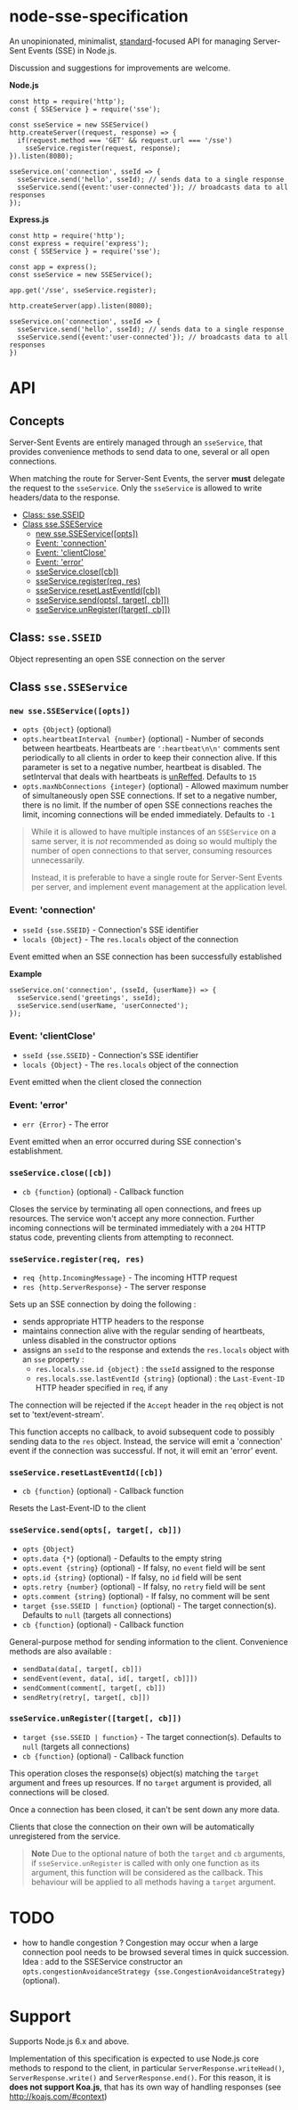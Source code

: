 # node-sse-specification

An unopinionated, minimalist, [standard](https://html.spec.whatwg.org/multipage/server-sent-events.html#server-sent-events)-focused API for managing Server-Sent Events (SSE) in Node.js.

Discussion and suggestions for improvements are welcome.

**Node.js**

    const http = require('http');
    const { SSEService } = require('sse');
    
    const sseService = new SSEService()
    http.createServer((request, response) => {
      if(request.method === 'GET' && request.url === '/sse')
        sseService.register(request, response);
    }).listen(8080);
    
    sseService.on('connection', sseId => {
      sseService.send('hello', sseId); // sends data to a single response
      sseService.send({event:'user-connected'}); // broadcasts data to all responses
    });

**Express.js**

    const http = require('http');
    const express = require('express');
    const { SSEService } = require('sse');
    
    const app = express();
    const sseService = new SSEService();

    app.get('/sse', sseService.register);
 
    http.createServer(app).listen(8080);

    sseService.on('connection', sseId => {
      sseService.send('hello', sseId); // sends data to a single response
      sseService.send({event:'user-connected'}); // broadcasts data to all responses
    })

# API

## Concepts 

Server-Sent Events are entirely managed through an `sseService`, that provides convenience methods to send data to one, several or all open connections.

When matching the route for Server-Sent Events, the server **must** delegate the request to the `sseService`. Only the `sseService` is allowed to write headers/data to the response.

  
  * [Class: sse.SSEID](#class-ssesseid)
  * [Class sse.SSEService](#class-ssesseservice)
     * [new sse.SSEService([opts])](#new-ssesseserviceopts)
     * [Event: 'connection'](#event-connection)
     * [Event: 'clientClose'](#event-clientclose)
     * [Event: 'error'](#event-error)
     * [sseService.close([cb])](#sseserviceclosecb)
     * [sseService.register(req, res)](#sseserviceregisterreq-res)
     * [sseService.resetLastEventId([cb])](#sseserviceresetlasteventidcb)
     * [sseService.send(opts[, target[, cb]])](#sseservicesendopts-target-cb)
     * [sseService.unRegister([target[, cb]])](#sseserviceunregistertarget-cb)
 
## Class: `sse.SSEID`

Object representing an open SSE connection on the server

## Class `sse.SSEService`

### `new sse.SSEService([opts])`

  - `opts {Object}` (optional)
  - `opts.heartbeatInterval {number}` (optional) - Number of seconds between heartbeats. 
         Heartbeats are `':heartbeat\n\n'` comments sent periodically to all clients in order to keep their connection alive. 
         If this parameter is set to a negative number, heartbeat is disabled.
         The setInterval that deals with heartbeats is [unReffed](https://nodejs.org/api/timers.html#timers_timeout_unref).
         Defaults to `15` 
  - `opts.maxNbConnections {integer}` (optional) - Allowed maximum number of simultaneously open SSE connections. 
         If set to a negative number, there is no limit. 
         If the number of open SSE connections reaches the limit, incoming connections will be ended immediately.
         Defaults to `-1`

> While it is allowed to have multiple instances of an `SSEService` on a same server, it is *not* recommended as doing so would multiply the number of open connections to that server, consuming resources unnecessarily.
>
> Instead, it is preferable to have a single route for Server-Sent Events per server, and implement event management at the application level. 


### Event: 'connection'

  - `sseId {sse.SSEID}` - Connection's SSE identifier
  - `locals {Object}` - The `res.locals` object of the connection
  
Event emitted when an SSE connection has been successfully established
  
**Example**

    sseService.on('connection', (sseId, {userName}) => {
      sseService.send('greetings', sseId);   
      sseService.send(userName, 'userConnected');
    });
    
### Event: 'clientClose'

  - `sseId {sse.SSEID}` - Connection's SSE identifier
  - `locals {Object}` - The `res.locals` object of the connection

Event emitted when the client closed the connection
    
### Event: 'error'

  - `err {Error}` - The error

Event emitted when an error occurred during SSE connection's establishment.

### `sseService.close([cb])`

  - `cb {function}` (optional) - Callback function

Closes the service by terminating all open connections, and frees up resources. The service won't accept any more connection. 
Further incoming connections will be terminated immediately with a `204` HTTP status code, preventing clients from attempting to reconnect.

### `sseService.register(req, res)`

  - `req {http.IncomingMessage}` - The incoming HTTP request
  - `res {http.ServerResponse}` - The server response

Sets up an SSE connection by doing the following :

  - sends appropriate HTTP headers to the response 
  - maintains connection alive with the regular sending of heartbeats, unless disabled in the constructor options
  - assigns an `sseId` to the response and extends the `res.locals` object with an `sse` property :
    - `res.locals.sse.id {object}` : the `sseId` assigned to the response
    - `res.locals.sse.lastEventId {string}` (optional) : the `Last-Event-ID` HTTP header specified in `req`, if any 
       
The connection will be rejected if the `Accept` header in the `req` object is not set to 'text/event-stream'.
 
This function accepts no callback, to avoid subsequent code to possibly sending data to the `res` object. 
Instead, the service will emit a 'connection' event if the connection was successful. If not, it will emit an 'error' event.

### `sseService.resetLastEventId([cb])`

  - `cb {function}` (optional) - Callback function
  
Resets the Last-Event-ID to the client

### `sseService.send(opts[, target[, cb]])`

  - `opts {Object}`
  - `opts.data {*}` (optional) - Defaults to the empty string
  - `opts.event {string}` (optional) - If falsy, no `event` field will be sent
  - `opts.id {string}` (optional) - If falsy, no `id` field will be sent
  - `opts.retry {number}` (optional) - If falsy, no `retry` field will be sent
  - `opts.comment {string}` (optional) - If falsy, no comment will be sent
  - `target {sse.SSEID | function}` (optional) - The target connection(s). Defaults to `null` (targets all connections)
  - `cb {function}` (optional) - Callback function
  
General-purpose method for sending information to the client. Convenience methods are also available :
 
 - `sendData(data[, target[, cb]])`
 - `sendEvent(event, data[, id[, target[, cb]]])` 
 - `sendComment(comment[, target[, cb]])`
 - `sendRetry(retry[, target[, cb]])`

### `sseService.unRegister([target[, cb]])`

  - `target {sse.SSEID | function}` - The target connection(s). Defaults to `null` (targets all connections)
  - `cb {function}` (optional) - Callback function 

This operation closes the response(s) object(s) matching the `target` argument and frees up resources. If no `target` argument is provided, all connections will be closed.

Once a connection has been closed, it can't be sent down any more data. 

Clients that close the connection on their own will be automatically unregistered from the service.

> **Note** Due to the optional nature of both the `target` and `cb` arguments, if `sseService.unRegister` is called
> with only one function as its argument, this function will be considered as the callback. This behaviour will be applied to all methods having a `target` argument.

# TODO

  - how to handle congestion ? Congestion may occur when a large connection pool needs to be browsed several times in quick succession.
    Idea : add to the SSEService constructor an `opts.congestionAvoidanceStrategy {sse.CongestionAvoidanceStrategy}` (optional).

# Support

Supports Node.js 6.x and above.

Implementation of this specification is expected to use Node.js core methods to respond to the client, in particular `ServerResponse.writeHead()`, `ServerResponse.write()` and `ServerResponse.end()`.
For this reason, it is **does not support Koa.js**, that has its own way of handling responses (see http://koajs.com/#context)